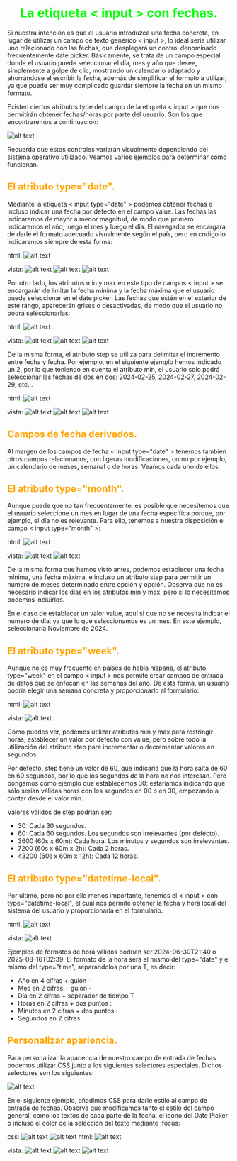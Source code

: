 # <span style="color:lime"><center>La etiqueta < input > con fechas.<center></center></span>

Si nuestra intención es que el usuario introduzca una fecha concreta, en lugar de utilizar un campo de texto genérico < input >, lo ideal sería utilizar uno relacionado con las fechas, que desplegará un control denominado frecuentemente date picker. Básicamente, se trata de un campo especial donde el usuario puede seleccionar el día, mes y año que desee, simplemente a golpe de clic, mostrando un calendario adaptado y ahorrándose el escribir la fecha, además de simplificar el formato a utilizar, ya que puede ser muy complicado guardar siempre la fecha en un mismo formato.

Existen ciertos atributos type del campo de la etiqueta < input > que nos permitirán obtener fechas/horas por parte del usuario. Son los que encontraremos a continuación:

![alt text](./imagenes-la-etiqueta-input-con-fechas/image.png)

Recuerda que estos controles variarán visualmente dependiendo del sistema operativo utilizado. Veamos varios ejemplos para determinar como funcionan.

## <span style="color:orange">El atributo type="date".</span>
Mediante la etiqueta < input type="date" > podemos obtener fechas e incluso indicar una fecha por defecto en el campo value. Las fechas las indicaremos de mayor a menor magnitud, de modo que primero indicaremos el año, luego el mes y luego el día. El navegador se encargará de darle el formato adecuado visualmente según el país, pero en código lo indicaremos siempre de esta forma:

html:
![alt text](./imagenes-la-etiqueta-input-con-fechas/image-1.png)

vista:
![alt text](./imagenes-la-etiqueta-input-con-fechas/image-2.png)
![alt text](./imagenes-la-etiqueta-input-con-fechas/image-3.png)
![alt text](./imagenes-la-etiqueta-input-con-fechas/image-4.png)

Por otro lado, los atributos min y max en este tipo de campos < input > se encargarán de limitar la fecha mínima y la fecha máxima que el usuario puede seleccionar en el date picker. Las fechas que estén en el exterior de este rango, aparecerán grises o desactivadas, de modo que el usuario no podrá seleccionarlas:

html:
![alt text](./imagenes-la-etiqueta-input-con-fechas/image-5.png)

vista:
![alt text](./imagenes-la-etiqueta-input-con-fechas/image-6.png)
![alt text](./imagenes-la-etiqueta-input-con-fechas/image-7.png)
![alt text](./imagenes-la-etiqueta-input-con-fechas/image-8.png)

De la misma forma, el atributo step se utiliza para delimitar el incremento entre fecha y fecha. Por ejemplo, en el siguiente ejemplo hemos indicado un 2, por lo que teniendo en cuenta el atributo min, el usuario solo podrá seleccionar las fechas de dos en dos: 2024-02-25, 2024-02-27, 2024-02-29, etc...

html:
![alt text](./imagenes-la-etiqueta-input-con-fechas/image-9.png)

vista:
![alt text](./imagenes-la-etiqueta-input-con-fechas/image-10.png)
![alt text](./imagenes-la-etiqueta-input-con-fechas/image-11.png)
![alt text](./imagenes-la-etiqueta-input-con-fechas/image-12.png)

## <span style="color:orange">Campos de fecha derivados.</span>
Al margen de los campos de fecha < input type="date" > tenemos también otros campos relacionados, con ligeras modificaciones, como por ejemplo, un calendario de meses, semanal o de horas. Veamos cada uno de ellos.

## <span style="color:orange">El atributo type="month".</span>
Aunque puede que no tan frecuentemente, es posible que necesitemos que el usuario seleccione un mes en lugar de una fecha específica porque, por ejemplo, el día no es relevante. Para ello, tenemos a nuestra disposición el campo < input type="month" >:

html:
![alt text](./imagenes-la-etiqueta-input-con-fechas/image-13.png)

vista:
![alt text](./imagenes-la-etiqueta-input-con-fechas/image-14.png)
![alt text](./imagenes-la-etiqueta-input-con-fechas/image-15.png)

De la misma forma que hemos visto antes, podemos establecer una fecha mínima, una fecha máxima, e incluso un atributo step para permitir un número de meses determinado entre opción y opción. Observa que no es necesario indicar los días en los atributos min y max, pero si lo necesitamos podemos incluirlos.

En el caso de establecer un valor value, aquí si que no se necesita indicar el número de día, ya que lo que seleccionamos es un mes. En este ejemplo, seleccionaría Noviembre de 2024.

## <span style="color:orange">El atributo type="week".</span>
Aunque no es muy frecuente en países de habla hispana, el atributo type="week" en el campo < input > nos permite crear campos de entrada de datos que se enfocan en las semanas del año. De esta forma, un usuario podría elegir una semana concreta y proporcionarlo al formulario:

html:
![alt text](./imagenes-la-etiqueta-input-con-fechas/image-16.png)

vista:
![alt text](./imagenes-la-etiqueta-input-con-fechas/image-17.png)

Como puedes ver, podemos utilizar atributos min y max para restringir horas, establecer un valor por defecto con value, pero sobre todo la utilización del atributo step para incrementar o decrementar valores en segundos.

Por defecto, step tiene un valor de 60, que indicaría que la hora salta de 60 en 60 segundos, por lo que los segundos de la hora no nos interesan. Pero pongamos como ejemplo que establecemos 30: estaríamos indicando que sólo serían válidas horas con los segundos en 00 o en 30, empezando a contar desde el valor min.

Valores válidos de step podrían ser:

   - 30: Cada 30 segundos.
   - 60: Cada 60 segundos. Los segundos son irrelevantes (por defecto).
   - 3600 (60s x 60m): Cada hora. Los minutos y segundos son irrelevantes.
   - 7200 (60s x 60m x 2h): Cada 2 horas.
   - 43200 (60s x 60m x 12h): Cada 12 horas.

## <span style="color:orange">El atributo type="datetime-local".</span>
Por último, pero no por ello menos importante, tenemos el < input > con type="datetime-local", el cuál nos permite obtener la fecha y hora local del sistema del usuario y proporcionarla en el formulario.

html:
![alt text](./imagenes-la-etiqueta-input-con-fechas/image-18.png)

vista:
![alt text](./imagenes-la-etiqueta-input-con-fechas/image-19.png)

Ejemplos de formatos de hora válidos podrían ser 2024-06-30T21:40 o 2025-08-16T02:39. El formato de la hora será el mismo del type="date" y el mismo del type="time", separándolos por una T, es decir:

   - Año en 4 cifras + guión -
   - Mes en 2 cifras + guión -
   - Día en 2 cifras + separador de tiempo T
   - Horas en 2 cifras + dos puntos :
   - Minutos en 2 cifras + dos puntos :
   - Segundos en 2 cifras

## <span style="color:orange">Personalizar apariencia.</span>
Para personalizar la apariencia de nuestro campo de entrada de fechas podemos utilizar CSS junto a los siguientes selectores especiales. Dichos selectores son los siguientes:

![alt text](./imagenes-la-etiqueta-input-con-fechas/image-20.png)

En el siguiente ejemplo, añadimos CSS para darle estilo al campo de entrada de fechas. Observa que modificamos tanto el estilo del campo general, como los textos de cada parte de la fecha, el icono del Date Picker o incluso el color de la selección del texto mediante :focus:

css:
![alt text](./imagenes-la-etiqueta-input-con-fechas/image-21.png)
![alt text](./imagenes-la-etiqueta-input-con-fechas/image-22.png)
html:
![alt text](./imagenes-la-etiqueta-input-con-fechas/image-23.png)

vista:
![alt text](./imagenes-la-etiqueta-input-con-fechas/image-24.png)
![alt text](./imagenes-la-etiqueta-input-con-fechas/image-25.png)
![alt text](./imagenes-la-etiqueta-input-con-fechas/image-26.png)

